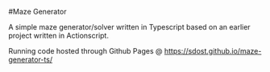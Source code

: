 #Maze Generator

A simple maze generator/solver written in Typescript based on an earlier project written in Actionscript.

Running code hosted through Github Pages @ https://sdost.github.io/maze-generator-ts/
